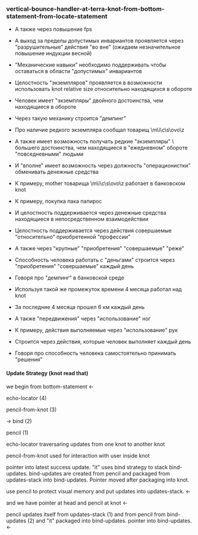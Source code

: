 ### vertical-bounce-handler-at-terra-knot-from-bottom-statement-from-locate-statement

* А также через повышение fps
* А выход за пределы допустимых инвариантов проявляется через "разрушительные" действия "во вне" (ожидаем незначительное повышение индукции весной)
* "Механические навыки" необходимо поддерживать чтобы оставаться в области "допустимых" инвариантов
* Целостность "экземпляров" проявляется в возможности использовать knot relative size относительно находящихся в обороте

* Человек имеет "экземпляры" двойного достоинства, чем находящиеся в обороте
* Через такую механику строится "демпинг"
* Про наличие редкого экземпляра сообщал товарищ \m\i\c\s\ovo\z
* А также имеет возможность получать редкие "экземпляры" \ большего достоинства, чем находящиеся в "ежедневном" обороте "повседневными" людьми
* И "вполне" имеет возможность через должность "операционистки" обменивать денежные средства
* К примеру, mother товарища \m\i\c\s\ovo\z работает в банковском knot

* К примеру, покупка пака папирос
* И целостность поддерживается через денежные средства находящиеся в непосредственном взаимодействии
* Целостность поддерживается через действия совершаемые "относительно" приобретенной "профессии"

* А также через "крупные" "приобретения" "совершаемые" "реже"
* Способность человека работать с "деньгами" строится через "приобретения" "совершаемые" каждый день
* Говоря про "демпинг" в банковской среде 

* Используя такой же промежуток времени 4 месяца работал над knot
* За последние 4 месяца прошел 6 км каждый день

* А также "передвижения" через "использование" ног
* К примеру, действия выполняемые через "использование" рук
* Строится через действия, которые человек выполняет каждый день
* Говоря про способность человека самостоятельно принимать "решения"



#### Update Strategy (knot read that)

we begin from bottom-statement <-

echo-locator (4)

pencil-from-knot (3)

-> bind (2)

pencil (1)

echo-locator traversaring updates from one knot to another knot

pencil-from-knot used for interaction with user inside knot

pointer into latest success update. "it" uses bind strategy to stack bind-updates. bind-updates are created from pencil and packaged from updates-stack into bind-updates. Pointer moved after packaging into knot.

use pencil to protect visual memory and put updates into updates-stack. <-

and we have pointer at head and pencil at knot <-

pencil updates itself from updates-stack (1) and from pencil from bind-updates (2) and "it" packaged into bind-updates. pointer into bind-updates. <-


